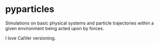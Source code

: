 # pyparticles
Simulations on basic physical systems and particle trajectories within a given environment being acted upon by forces.

I love CalVer versioning.
